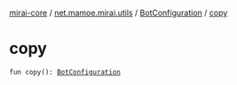 [mirai-core](../../index.md) / [net.mamoe.mirai.utils](../index.md) / [BotConfiguration](index.md) / [copy](./copy.md)

# copy

`fun copy(): `[`BotConfiguration`](index.md)